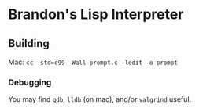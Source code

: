 # Brandon's Lisp Interpreter

## Building
Mac: `cc -std=c99 -Wall prompt.c -ledit -o prompt`

### Debugging
You may find `gdb`, `lldb` (on mac), and/or `valgrind` useful.
